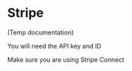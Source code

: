 # Stripe

(Temp documentation)

You will need the API key and ID

Make sure you are using Stripe Connect